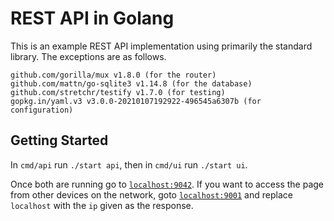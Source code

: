 # REST API in Golang

This is an example REST API implementation using primarily the standard
library. The exceptions are as follows.

```
github.com/gorilla/mux v1.8.0 (for the router)
github.com/mattn/go-sqlite3 v1.14.8 (for the database)
github.com/stretchr/testify v1.7.0 (for testing)
gopkg.in/yaml.v3 v3.0.0-20210107192922-496545a6307b (for configuration)
```

## Getting Started

In `cmd/api` run `./start api`, then in `cmd/ui` run `./start ui`.

Once both are running go to [`localhost:9042`](http://localhost:9042). If
you want to access the page from other devices on the network, goto
[`localhost:9001`](http://localhost:9001) and replace `localhost` with
the `ip` given as the response.
